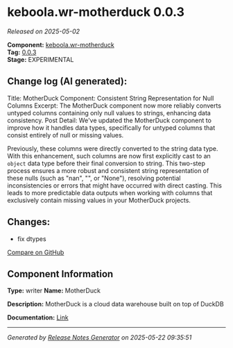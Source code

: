 #  keboola.wr-motherduck 0.0.3

_Released on 2025-05-02_

**Component:** [keboola.wr-motherduck](https://github.com/keboola/component-motherduck)  
**Tag:** [0.0.3](https://github.com/keboola/component-motherduck/releases/tag/0.0.3)  
**Stage:** EXPERIMENTAL


## Change log (AI generated):
Title: MotherDuck Component: Consistent String Representation for Null Columns
Excerpt: The MotherDuck component now more reliably converts untyped columns containing only null values to strings, enhancing data consistency.
Post Detail:
We've updated the MotherDuck component to improve how it handles data types, specifically for untyped columns that consist entirely of null or missing values.

Previously, these columns were directly converted to the string data type. With this enhancement, such columns are now first explicitly cast to an `object` data type before their final conversion to string. This two-step process ensures a more robust and consistent string representation of these nulls (such as "nan", "<NA>", or "None"), resolving potential inconsistencies or errors that might have occurred with direct casting. This leads to more predictable data outputs when working with columns that exclusively contain missing values in your MotherDuck projects.



## Changes:



- fix dtypes 



[Compare on GitHub](https://github.com/keboola/component-motherduck/compare/0.0.2...0.0.3)



## Component Information
**Type:** writer
**Name:** MotherDuck

**Description:** MotherDuck is a cloud data warehouse built on top of DuckDB


**Documentation:** [Link](https://github.com/keboola/component-motherduck/blob/master/README.md)



---
_Generated by [Release Notes Generator](https://github.com/keboola/release-notes-generator)
on 2025-05-22 09:35:51_